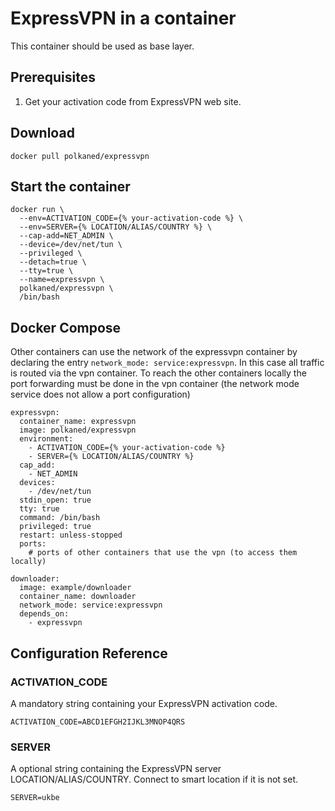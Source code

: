 # ExpressVPN in a container

This container should be used as base layer.

## Prerequisites

1. Get your activation code from ExpressVPN web site.

## Download

`docker pull polkaned/expressvpn`

## Start the container

    docker run \
      --env=ACTIVATION_CODE={% your-activation-code %} \
      --env=SERVER={% LOCATION/ALIAS/COUNTRY %} \
      --cap-add=NET_ADMIN \
      --device=/dev/net/tun \
      --privileged \
      --detach=true \
      --tty=true \
      --name=expressvpn \
      polkaned/expressvpn \
      /bin/bash


## Docker Compose
Other containers can use the network of the expressvpn container by declaring the entry `network_mode: service:expressvpn`.
In this case all traffic is routed via the vpn container. To reach the other containers locally the port forwarding must be done in the vpn container (the network mode service does not allow a port configuration)

  ```
  expressvpn:
    container_name: expressvpn
    image: polkaned/expressvpn
    environment:
      - ACTIVATION_CODE={% your-activation-code %}
      - SERVER={% LOCATION/ALIAS/COUNTRY %}
    cap_add:
      - NET_ADMIN
    devices: 
      - /dev/net/tun
    stdin_open: true
    tty: true
    command: /bin/bash
    privileged: true
    restart: unless-stopped
    ports:
      # ports of other containers that use the vpn (to access them locally)
  
  downloader:
    image: example/downloader
    container_name: downloader
    network_mode: service:expressvpn
    depends_on:
      - expressvpn
  ```

## Configuration Reference

### ACTIVATION_CODE
A mandatory string containing your ExpressVPN activation code.

`ACTIVATION_CODE=ABCD1EFGH2IJKL3MNOP4QRS`

### SERVER
A optional string containing the ExpressVPN server LOCATION/ALIAS/COUNTRY. Connect to smart location if it is not set.

`SERVER=ukbe`
